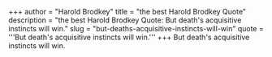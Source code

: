 +++
author = "Harold Brodkey"
title = "the best Harold Brodkey Quote"
description = "the best Harold Brodkey Quote: But death's acquisitive instincts will win."
slug = "but-deaths-acquisitive-instincts-will-win"
quote = '''But death's acquisitive instincts will win.'''
+++
But death's acquisitive instincts will win.
